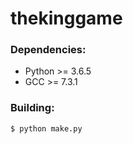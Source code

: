 # thekinggame
### Dependencies:
* Python >= 3.6.5
* GCC >= 7.3.1
### Building:
```
$ python make.py
```
